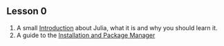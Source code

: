 ## Lesson 0
1. A small [Introduction](Lesson0/Introduction.pdf) about Julia, what it is and why you should learn it. 
2. A guide to the [Installation and Package Manager](Lesson0/Installation.html)
